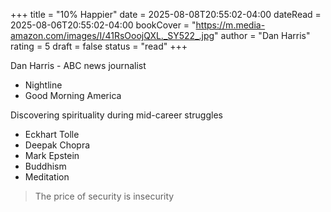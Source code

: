 +++
title = "10% Happier"
date = 2025-08-08T20:55:02-04:00
dateRead = 2025-08-06T20:55:02-04:00
bookCover = "https://m.media-amazon.com/images/I/41RsOoojQXL._SY522_.jpg"
author = "Dan Harris"
rating = 5
draft = false
status = "read"
+++

Dan Harris - ABC news journalist

- Nightline
- Good Morning America

Discovering spirituality during mid-career struggles

- Eckhart Tolle
- Deepak Chopra
- Mark Epstein
- Buddhism
- Meditation

> The price of security is insecurity


